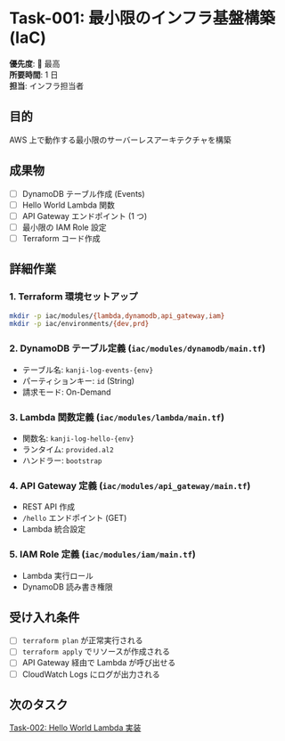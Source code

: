 # Task-001: 最小限のインフラ基盤構築 (IaC)

**優先度**: 🔴 最高  
**所要時間**: 1 日  
**担当**: インフラ担当者

## 目的

AWS 上で動作する最小限のサーバーレスアーキテクチャを構築

## 成果物

- [ ] DynamoDB テーブル作成 (Events)
- [ ] Hello World Lambda 関数
- [ ] API Gateway エンドポイント (1 つ)
- [ ] 最小限の IAM Role 設定
- [ ] Terraform コード作成

## 詳細作業

### 1. Terraform 環境セットアップ

```bash
mkdir -p iac/modules/{lambda,dynamodb,api_gateway,iam}
mkdir -p iac/environments/{dev,prd}
```

### 2. DynamoDB テーブル定義 (`iac/modules/dynamodb/main.tf`)

- テーブル名: `kanji-log-events-{env}`
- パーティションキー: `id` (String)
- 請求モード: On-Demand

### 3. Lambda 関数定義 (`iac/modules/lambda/main.tf`)

- 関数名: `kanji-log-hello-{env}`
- ランタイム: `provided.al2`
- ハンドラー: `bootstrap`

### 4. API Gateway 定義 (`iac/modules/api_gateway/main.tf`)

- REST API 作成
- `/hello` エンドポイント (GET)
- Lambda 統合設定

### 5. IAM Role 定義 (`iac/modules/iam/main.tf`)

- Lambda 実行ロール
- DynamoDB 読み書き権限

## 受け入れ条件

- [ ] `terraform plan` が正常実行される
- [ ] `terraform apply` でリソースが作成される
- [ ] API Gateway 経由で Lambda が呼び出せる
- [ ] CloudWatch Logs にログが出力される

## 次のタスク

[Task-002: Hello World Lambda 実装](./task-002.md)
